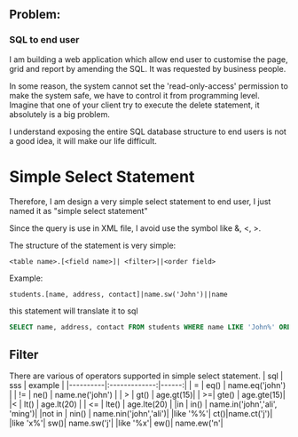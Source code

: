 ## Problem:
### SQL to end user
I am building a web application which allow end user to customise the page, grid and report by amending the SQL. It was requested by business people.


In some reason, the system cannot set the 'read-only-access' permission to make the system safe, we have to control it from programming level. Imagine that one of your client try to execute the delete statement, it absolutely is a big problem. 

I understand exposing the entire SQL database structure to end users is not a good idea, it will make our life difficult.

# Simple Select Statement
Therefore, I am design a very simple select statement to end user, I just named it as "simple select statement"

Since the query is use in XML file, I avoid use the symbol like &, <, >.

The structure of the statement is very simple:
```
<table name>.[<field name>]| <filter>||<order field>
```
Example:
```
students.[name, address, contact]|name.sw('John')||name
```
this statement will translate it to sql
```sql
SELECT name, address, contact FROM students WHERE name LIKE 'John%' ORDER BY name
```


## Filter
There are various of operators supported in simple select statement.
| sql   |      sss      |  example |
|----------|:-------------:|------:|
| = |  eq() | name.eq('john') |
| != |    ne()   |   name.ne('john') |
| > | gt() |    age.gt(15)|
| >=| gte() | age.gte(15)|
|< | lt() | age.lt(20) |
| <= | lte() | age.lte(20) |
|in | in() | name.in('john','ali', 'ming')|
|not in | nin() | name.nin('john','ali')|
|like '%%'| ct()|name.ct('j')|
|like 'x%'| sw()| name.sw('j'|
|like '%x'| ew()| name.ew('n'|






